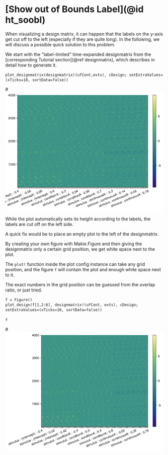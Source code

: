 # [Show out of Bounds Label](@id ht_soobl)

When visualizing a design matrix, it can happen that the labels on the y-axis get cut off to the left (especially if they are quite long). 
In the following, we will discuss a possible quick solution to this problem.

We start with the "label-limited" time-expanded designmatrix from the [corresponding Tutorial section](@ref designmatrix), which describes in detail how to generate it.

```@julia main
plot_designmatrix(designmatrix!(ufCont,evts), cDesign; setExtraValues=(xTicks=10, sortData=false))
```

#![Label Limited Timeexpanded Designmatrix](../images/designmatrix_te_12_labels.png)

While the plot automatically sets its height according to the labels, the labels are cut off on the left side.

A quick fix would be to place an empty plot to the left of the designmatrix.

By creating your own figure with Makie.Figure and then giving the designmatrix only a certain grid position, we get white space next to the plot.

The `plot!` function inside the plot config instance can take any grid position, and the figure `f` will contain the plot and enough white space next to it.

The exact numbers in the grid position can be guessed from the overlap ratio, or just tried.

```@julia main
f = Figure()
plot_design(f[1,2:6], designmatrix!(ufCont, evts), cDesign; setExtraValues=(xTicks=10, sortData=false))

f
```

#![Label Limited Timeexpanded Designmatrix](../images/label_fix.png)